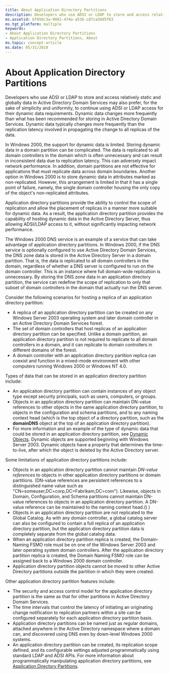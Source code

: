 ```yaml
---
title: About Application Directory Partitions
description: Developers who use ADSI or LDAP to store and access relatively static and globally data in Active Directory Domain Services may also prefer, for the sake of simplicity and uniformity, to continue using ADSI or LDAP access for their dynamic data requirements. Dynamic data changes more frequently than what has been recommended for storing in Active Directory Domain Services. Dynamic data typically changes more frequently than the replication latency involved in propagating the change to all replicas of the data.
ms.assetid: bf856c3a-9061-474a-a536-c87ca50d5f83
ms.tgt_platform: multiple
keywords:
- About Application Directory Partitions
- Application Directory Partitions, About
ms.topic: concept-article
ms.date: 05/31/2018
---
```


# About Application Directory Partitions

Developers who use ADSI or LDAP to store and access relatively static and globally data in Active Directory Domain Services may also prefer, for the sake of simplicity and uniformity, to continue using ADSI or LDAP access for their dynamic data requirements. Dynamic data changes more frequently than what has been recommended for storing in Active Directory Domain Services. Dynamic data typically changes more frequently than the replication latency involved in propagating the change to all replicas of the data.

In Windows 2000, the support for dynamic data is limited. Storing dynamic data in a domain partition can be complicated. The data is replicated to all domain controllers in the domain which is often unnecessary and can result in inconsistent data due to replication latency. This can adversely impact network performance. In addition, domain partitions are not effective for applications that must replicate data across domain boundaries. Another option in Windows 2000 is to store dynamic data in attributes marked as non-replicated. However, this arrangement is limited in that it has a single point of failure, namely, the single domain controller housing the only copy of the object's non-replicated attributes.

Application directory partitions provide the ability to control the scope of replication and allow the placement of replicas in a manner more suitable for dynamic data. As a result, the application directory partition provides the capability of hosting dynamic data in the Active Directory Server, thus allowing ADSI/LDAP access to it, without significantly impacting network performance.

The Windows 2000 DNS service is an example of a service that can take advantage of application directory partitions. In Windows 2000, if the DNS service is optionally configured to use Active Directory Domain Services, the DNS zone data is stored in the Active Directory Server in a domain partition. That is, the data is replicated to all domain controllers in the domain, regardless of whether a DNS server is configured to run on the domain controller. This is an instance where full domain-wide replication is unnecessary. By storing the DNS zone data in an application directory partition, the service can redefine the scope of replication to only that subset of domain controllers in the domain that actually run the DNS server.

Consider the following scenarios for hosting a replica of an application directory partition:

-   A replica of an application directory partition can be created on any Windows Server 2003 operating system and later domain controller in an Active Directory Domain Services forest.
-   The set of domain controllers that host replicas of an application directory partition can be specified. Unlike a domain partition, an application directory partition is not required to replicate to all domain controllers in a domain, and it can replicate to domain controllers in different domains of the forest.
-   A domain controller with an application directory partition replica can coexist and function in a mixed-mode environment with other computers running Windows 2000 or Windows NT 4.0.

Types of data that can be stored in an application directory partition include:

-   An application directory partition can contain instances of any object type except security principals, such as users, computers, or groups.
-   Objects in an application directory partition can maintain DN-value references to other objects in the same application directory partition, to objects in the configuration and schema partitions, and to any naming context head (which is the top object of a directory partition, such as the **domainDNS** object at the top of an application directory partition).
-   For more information and an example of the type of dynamic data that could be stored in an application directory partition, see [Dynamic Objects](dynamic-objects.md). Dynamic objects are supported beginning with Windows Server 2003. Dynamic objects have a property that determines the time-to-live, after which the object is deleted by the Active Directory server.

Some limitations of application directory partitions include:

-   Objects in an application directory partition cannot maintain *DN-value references* to objects in other application directory partitions or domain partitions. (DN-value references are persistent references to a distinguished name value such as "CN=someuser,DC=corp,DC=Fabrikam,DC=com"). Likewise, objects in Domain, Configuration, and Schema partitions cannot maintain DN-value references to objects in an application directory partition. A DN-value reference can be maintained to the naming context head.() )
-   Objects in an application directory partition are not replicated to the Global Catalog. As with any domain controller, a global catalog server can also be configured to contain a full replica of an application directory partition, but the application directory partition data is completely separate from the global catalog data.
-   When an application directory partition replica is created, the Domain-Naming FSMO role must be on one of the Windows Server 2003 and later operating system domain controllers. After the application directory partition replica is created, the Domain Naming FSMO role can be assigned back to a Windows 2000 domain controller.
-   Application directory partition objects cannot be moved to other Active Directory partitions outside the partition in which they were created.

Other application directory partition features include:

-   The security and access control model for the application directory partition is the same as that for other partitions in Active Directory Domain Services.
-   The time intervals that control the latency of initiating an originating change notification to replication partners within a site can be configured separately for each application directory partition basis.
-   Application directory partitions can be named just as regular domains, attached anywhere in the Active Directory namespace where a domain can, and discovered using DNS even by down-level Windows 2000 systems.
-   An application directory partition can be created, its replication scope defined, and its configurable settings adjusted programmatically using standard LDAP and ADSI APIs. For more information about programmatically manipulating application directory partitions, see [Application Directory Partitions](application-directory-partitions.md).

 

 




